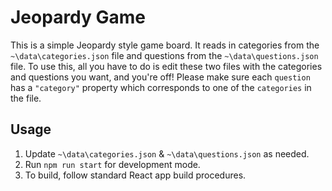 # Jeopardy Game

This is a simple Jeopardy style game board. It reads in categories from the ```~\data\categories.json``` file and questions from the ```~\data\questions.json``` file. To use this, all you have to do is edit these two files with the categories and questions you want, and you're off! Please make sure each ```question``` has a ```"category"``` property which corresponds to one of the ```categories``` in the file. 

## Usage

1) Update ```~\data\categories.json``` & ```~\data\questions.json``` as needed.
2) Run ```npm run start``` for development mode.
3) To build, follow standard React app build procedures.
